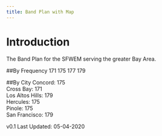 ```yaml
---
title: Band Plan with Map
---
```

# Introduction
The Band Plan for the SFWEM serving the greater Bay Area.

##By Frequency
171
175
177
179

##By City
Concord: 175<BR>
Cross Bay: 171<BR>
Los Altos Hills: 179<BR>
Hercules: 175<BR>
Pinole: 175<BR>
San Francisco: 179<BR>


v0.1 Last Updated: 05-04-2020
